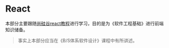 # React

本部分主要跟随[尚硅谷react教程](https://www.bilibili.com/video/BV1wy4y1D7JT/?spm_id_from=333.337.search-card.all.click&vd_source=73ae92ee80a05da7dfa79f81fdca27f6)进行学习，目的是为《软件工程基础》进行前端知识储备。

> 事实上本部分应当在《B/S体系软件设计》课程中有所讲述。
